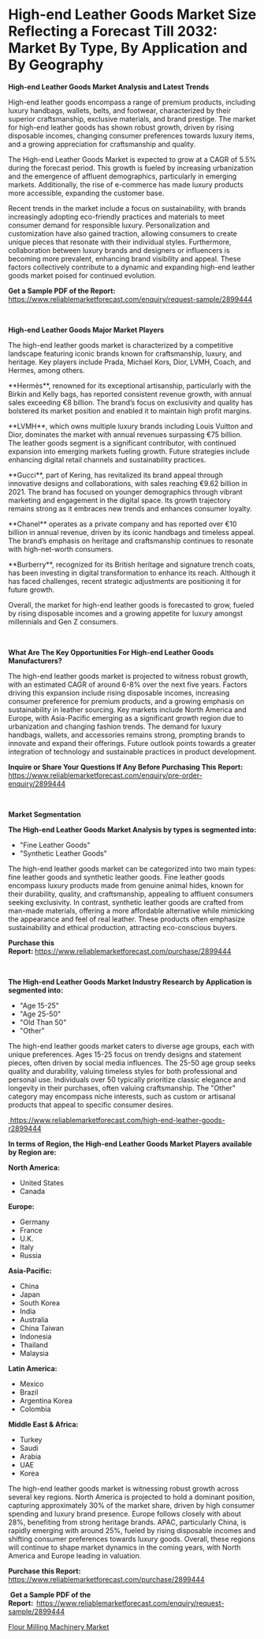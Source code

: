 <p><h1>High-end Leather Goods Market Size Reflecting a Forecast Till 2032: Market By Type, By Application and By Geography</h1></p><p><strong>High-end Leather Goods Market Analysis and Latest Trends</strong></p>
<p><p>High-end leather goods encompass a range of premium products, including luxury handbags, wallets, belts, and footwear, characterized by their superior craftsmanship, exclusive materials, and brand prestige. The market for high-end leather goods has shown robust growth, driven by rising disposable incomes, changing consumer preferences towards luxury items, and a growing appreciation for craftsmanship and quality.</p><p>The High-end Leather Goods Market is expected to grow at a CAGR of 5.5% during the forecast period. This growth is fueled by increasing urbanization and the emergence of affluent demographics, particularly in emerging markets. Additionally, the rise of e-commerce has made luxury products more accessible, expanding the customer base.</p><p>Recent trends in the market include a focus on sustainability, with brands increasingly adopting eco-friendly practices and materials to meet consumer demand for responsible luxury. Personalization and customization have also gained traction, allowing consumers to create unique pieces that resonate with their individual styles. Furthermore, collaboration between luxury brands and designers or influencers is becoming more prevalent, enhancing brand visibility and appeal. These factors collectively contribute to a dynamic and expanding high-end leather goods market poised for continued evolution.</p></p>
<p><strong>Get a Sample PDF of the Report:&nbsp;</strong> <a href="https://www.reliablemarketforecast.com/enquiry/request-sample/2899444?utm_campaign=3197&utm_medium=2&utm_source=Github&utm_content=ia&utm_term=15032025&utm_id=high-end-leather-goods">https://www.reliablemarketforecast.com/enquiry/request-sample/2899444</a></p>
<p>&nbsp;</p>
<p><strong>High-end Leather Goods Major Market Players</strong></p>
<p><p>The high-end leather goods market is characterized by a competitive landscape featuring iconic brands known for craftsmanship, luxury, and heritage. Key players include Prada, Michael Kors, Dior, LVMH, Coach, and Hermes, among others.</p><p>**Hermès**, renowned for its exceptional artisanship, particularly with the Birkin and Kelly bags, has reported consistent revenue growth, with annual sales exceeding €8 billion. The brand’s focus on exclusivity and quality has bolstered its market position and enabled it to maintain high profit margins.</p><p>**LVMH**, which owns multiple luxury brands including Louis Vuitton and Dior, dominates the market with annual revenues surpassing €75 billion. The leather goods segment is a significant contributor, with continued expansion into emerging markets fueling growth. Future strategies include enhancing digital retail channels and sustainability practices.</p><p>**Gucci**, part of Kering, has revitalized its brand appeal through innovative designs and collaborations, with sales reaching €9.62 billion in 2021. The brand has focused on younger demographics through vibrant marketing and engagement in the digital space. Its growth trajectory remains strong as it embraces new trends and enhances consumer loyalty.</p><p>**Chanel** operates as a private company and has reported over €10 billion in annual revenue, driven by its iconic handbags and timeless appeal. The brand’s emphasis on heritage and craftsmanship continues to resonate with high-net-worth consumers.</p><p>**Burberry**, recognized for its British heritage and signature trench coats, has been investing in digital transformation to enhance its reach. Although it has faced challenges, recent strategic adjustments are positioning it for future growth.</p><p>Overall, the market for high-end leather goods is forecasted to grow, fueled by rising disposable incomes and a growing appetite for luxury amongst millennials and Gen Z consumers.</p></p>
<p>&nbsp;</p>
<p><strong>What Are The Key Opportunities For High-end Leather Goods Manufacturers?</strong></p>
<p><p>The high-end leather goods market is projected to witness robust growth, with an estimated CAGR of around 6-8% over the next five years. Factors driving this expansion include rising disposable incomes, increasing consumer preference for premium products, and a growing emphasis on sustainability in leather sourcing. Key markets include North America and Europe, with Asia-Pacific emerging as a significant growth region due to urbanization and changing fashion trends. The demand for luxury handbags, wallets, and accessories remains strong, prompting brands to innovate and expand their offerings. Future outlook points towards a greater integration of technology and sustainable practices in product development.</p></p>
<p><strong>Inquire or Share Your Questions If Any Before Purchasing This Report:</strong> <a href="https://www.reliablemarketforecast.com/enquiry/pre-order-enquiry/2899444?utm_campaign=3197&utm_medium=2&utm_source=Github&utm_content=ia&utm_term=15032025&utm_id=high-end-leather-goods">https://www.reliablemarketforecast.com/enquiry/pre-order-enquiry/2899444</a></p>
<p>&nbsp;</p>
<p><strong>Market Segmentation</strong></p>
<p><strong>The High-end Leather Goods Market Analysis by types is segmented into:</strong></p>
<p><ul><li>"Fine Leather Goods"</li><li>"Synthetic Leather Goods"</li></ul></p>
<p><p>The high-end leather goods market can be categorized into two main types: fine leather goods and synthetic leather goods. Fine leather goods encompass luxury products made from genuine animal hides, known for their durability, quality, and craftsmanship, appealing to affluent consumers seeking exclusivity. In contrast, synthetic leather goods are crafted from man-made materials, offering a more affordable alternative while mimicking the appearance and feel of real leather. These products often emphasize sustainability and ethical production, attracting eco-conscious buyers.</p></p>
<p><strong>Purchase this Report:&nbsp;</strong><a href="https://www.reliablemarketforecast.com/purchase/2899444?utm_campaign=3197&utm_medium=2&utm_source=Github&utm_content=ia&utm_term=15032025&utm_id=high-end-leather-goods">https://www.reliablemarketforecast.com/purchase/2899444</a></p>
<p>&nbsp;</p>
<p><strong>The High-end Leather Goods Market Industry Research by Application is segmented into:</strong></p>
<p><ul><li>"Age 15-25"</li><li>"Age 25-50"</li><li>"Old Than 50"</li><li>"Other"</li></ul></p>
<p><p>The high-end leather goods market caters to diverse age groups, each with unique preferences. Ages 15-25 focus on trendy designs and statement pieces, often driven by social media influences. The 25-50 age group seeks quality and durability, valuing timeless styles for both professional and personal use. Individuals over 50 typically prioritize classic elegance and longevity in their purchases, often valuing craftsmanship. The "Other" category may encompass niche interests, such as custom or artisanal products that appeal to specific consumer desires.</p></p>
<p><a href="https://www.reliablemarketforecast.com/high-end-leather-goods-r2899444?utm_campaign=3197&utm_medium=2&utm_source=Github&utm_content=ia&utm_term=15032025&utm_id=high-end-leather-goods">&nbsp;https://www.reliablemarketforecast.com/high-end-leather-goods-r2899444</a></p>
<p><strong>In terms of Region, the High-end Leather Goods Market Players available by Region are:</strong></p>
<p>
    <p> <strong> North America: </strong>
        <ul>
            <li>United States</li>
            <li>Canada</li>
        </ul>
        </p> 
    <p> <strong> Europe: </strong>
        <ul>
            <li>Germany</li>
            <li>France</li>
            <li>U.K.</li>
            <li>Italy</li>
            <li>Russia</li>
        </ul>
        </p> 
    <p> <strong> Asia-Pacific: </strong>
        <ul>
            <li>China</li>
            <li>Japan</li>
            <li>South Korea</li>
            <li>India</li>
            <li>Australia</li>
            <li>China Taiwan</li>
            <li>Indonesia</li>
            <li>Thailand</li>
            <li>Malaysia</li>
        </ul>
        </p> 
    <p> <strong> Latin America: </strong>
        <ul>
            <li>Mexico</li>
            <li>Brazil</li>
            <li>Argentina Korea</li>
            <li>Colombia</li>
        </ul>
        </p> 
    <p> <strong> Middle East & Africa: </strong>
        <ul>
            <li>Turkey</li>
            <li>Saudi</li>
            <li>Arabia</li>
            <li>UAE</li>
            <li>Korea</li>
        </ul>
    </p>
    </p>
<p><p>The high-end leather goods market is witnessing robust growth across several key regions. North America is projected to hold a dominant position, capturing approximately 30% of the market share, driven by high consumer spending and luxury brand presence. Europe follows closely with about 28%, benefiting from strong heritage brands. APAC, particularly China, is rapidly emerging with around 25%, fueled by rising disposable incomes and shifting consumer preferences towards luxury goods. Overall, these regions will continue to shape market dynamics in the coming years, with North America and Europe leading in valuation.</p></p>
<p><strong>Purchase this Report: </strong><a href="https://www.reliablemarketforecast.com/purchase/2899444?utm_campaign=3197&utm_medium=2&utm_source=Github&utm_content=ia&utm_term=15032025&utm_id=high-end-leather-goods">https://www.reliablemarketforecast.com/purchase/2899444</a></p>
<p>&nbsp;<strong>Get a Sample PDF of the Report:&nbsp;&nbsp;</strong><a href="https://www.reliablemarketforecast.com/enquiry/request-sample/2899444?utm_campaign=3197&utm_medium=2&utm_source=Github&utm_content=ia&utm_term=15032025&utm_id=high-end-leather-goods">https://www.reliablemarketforecast.com/enquiry/request-sample/2899444</a></p>
<p><strong></strong></p>
<p><p><a href="https://github.com/micbotam/Market-Research-Report-List-1/blob/main/flour-milling-machinery-market.md?utm_campaign=3197&utm_medium=2&utm_source=Github&utm_content=ia&utm_term=15032025&utm_id=high-end-leather-goods">Flour Milling Machinery Market</a></p></p>